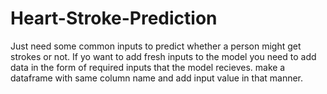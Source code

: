 # Heart-Stroke-Prediction
Just need some common inputs to predict whether a person might get strokes or not.
If yo want to add fresh inputs to the model you need to add data in  the form of required inputs that the model recieves.
make a dataframe with same column name and add input value in that manner.
